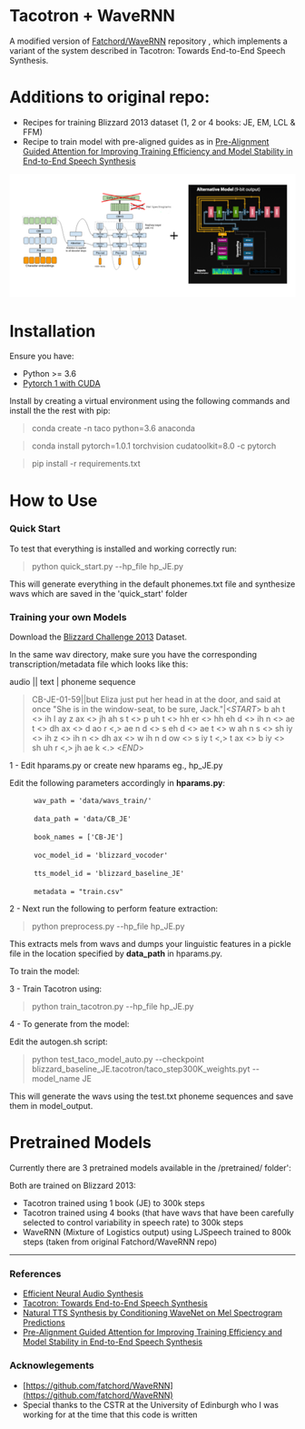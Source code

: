# Tacotron + WaveRNN


A modified version of [Fatchord/WaveRNN](https://github.com/fatchord/WaveRNN) repository , which implements a variant of the system described in Tacotron: Towards End-to-End Speech Synthesis. 

# Additions to original repo:

* Recipes for training Blizzard 2013 dataset (1, 2 or 4 books: JE, EM, LCL & FFM)
* Recipe to train model with pre-aligned guides as in [Pre-Alignment Guided Attention for Improving Training Efficiency and Model Stability
in End-to-End Speech Synthesis](https://ieeexplore.ieee.org/stamp/stamp.jsp?arnumber=8703406)


![Tacotron with WaveRNN diagrams](assets/tacotron_wavernn.png)

# Installation

Ensure you have:

* Python >= 3.6
* [Pytorch 1 with CUDA](https://pytorch.org/)

Install by creating a virtual environment using the following commands and install the the rest with pip:
> conda create -n taco python=3.6 anaconda

> conda install pytorch=1.0.1 torchvision cudatoolkit=8.0 -c pytorch

> pip install -r requirements.txt

# How to Use

### Quick Start

To test that everything is installed and working correctly run:

> python quick_start.py --hp_file hp_JE.py

This will generate everything in the default phonemes.txt file and synthesize wavs which are saved in the 'quick_start' folder


### Training your own Models

Download the [Blizzard Challenge 2013](http://www.cstr.ed.ac.uk/projects/blizzard/2013/lessac_blizzard2013/) Dataset.

In the same wav directory, make sure you have the corresponding transcription/metadata file which looks like this:

audio || text | phoneme sequence 

>CB-JE-01-59||but Eliza just put her head in at the door, and said at once "She is in the window-seat, to be sure, Jack."|<_START_> b ah t <> ih l ay z ax <> jh ah s t <> p uh t <> hh er <> hh eh d <> ih n <> ae t <> dh ax <> d ao r <,> ae n d <> s eh d <> ae t <> w ah n s <> sh iy <> ih z <> ih n <> dh ax <> w ih n d ow <> s iy t <,> t ax <> b iy <> sh uh r <,> jh ae k <.> <_END_>


1 - Edit hparams.py or create new hparams eg., hp_JE.py

Edit the following parameters accordingly in **hparams.py**:

          wav_path = 'data/wavs_train/'

          data_path = 'data/CB_JE'

          book_names = ['CB-JE']

          voc_model_id = 'blizzard_vocoder'

          tts_model_id = 'blizzard_baseline_JE'

          metadata = "train.csv"


2 - Next run the following to perform feature extraction:

> python preprocess.py --hp_file hp_JE.py

This extracts mels from wavs and dumps your linguistic features in a pickle file in the location specified by **data_path** in hparams.py.


To train the model:

3 - Train Tacotron using:

> python train_tacotron.py --hp_file hp_JE.py

4 - To generate from the model:

Edit the autogen.sh script:

> python test_taco_model_auto.py --checkpoint blizzard_baseline_JE.tacotron/taco_step300K_weights.pyt --model_name JE

This will generate the wavs using the test.txt phoneme sequences and save them in model_output.


# Pretrained Models

Currently there are 3 pretrained models available in the /pretrained/ folder':

Both are trained on Blizzard 2013:

* Tacotron trained using 1 book (JE) to 300k steps
* Tacotron trained using 4 books (that have wavs that have been carefully selected to control variability in speech rate) to 300k steps
* WaveRNN (Mixture of Logistics output) using LJSpeech trained to 800k steps (taken from original Fatchord/WaveRNN repo)


____

### References

* [Efficient Neural Audio Synthesis](https://arxiv.org/abs/1802.08435v1)
* [Tacotron: Towards End-to-End Speech Synthesis](https://arxiv.org/abs/1703.10135)
* [Natural TTS Synthesis by Conditioning WaveNet on Mel Spectrogram Predictions](https://arxiv.org/abs/1712.05884)
* [Pre-Alignment Guided Attention for Improving Training Efficiency and Model Stability
in End-to-End Speech Synthesis](https://ieeexplore.ieee.org/stamp/stamp.jsp?arnumber=8703406)

### Acknowlegements

* [https://github.com/fatchord/WaveRNN](https://github.com/fatchord/WaveRNN)
* Special thanks to the CSTR at the University of Edinburgh who I was working for at the time that this code is written

